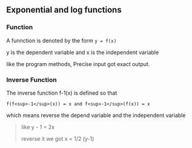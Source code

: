 ## Exponential and log functions

### Function

A funnction is denoted by the form `y = f(x)`

y is the dependent variable and x is the independent variable

like the program methods, Precise input got exact output.



### Inverse Function

The inverse function f-1(x) is defined so that

`f(f<sup>-1</sup>(x)) = x and f<sup>-1</sup>(f(x)) = x `

which means reverse the depend variable and the independent variable

> like y - 1 = 2x
>
> reverse it we got x = 1/2 (y-1)

